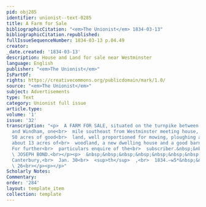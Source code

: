 ```yaml
---
pid: obj285
identifier: unionist--text-0285
title: A Farm for Sale
bibliographicCitation: "<em>The Unionist</em> 1834-03-13"
bibliographicCitation.republished: 
fullIssueSequenceNumber: 1834-03-13 p.04.49
creator: 
_date.created: '1834-03-13'
description: House and Land for sale near Westminster
language: English
publisher: "<em>The Unionist</em>"
IsPartOf: 
rights: https://creativecommons.org/publicdomain/mark/1.0/
source: "<em>The Unionist</em>"
subject: Advertisements
type: Text
category: Unionist full issue
article.type: 
volume: '1'
issue: '32'
transcription: "<p>  A FARM FOR SALE, situated on the turnpike between Plainfield
  and Windham, one<br>  mile southeast from Westminster meeting house, containing
  50 acres of good<br>  land, well proportioned for mowing, ploughing and pasturing,
  about 13 acres of<br>  woodland, a new dwelling house and a good barn standing thereon.
  For further<br>  particulars enquire of the<br>  subscriber.&nbsp;&nbsp;&nbsp;&nbsp;&nbsp;&nbsp;&nbsp;&nbsp;&nbsp;&nbsp;&nbsp;&nbsp;&nbsp;&nbsp;&nbsp;&nbsp;&nbsp;&nbsp;&nbsp;&nbsp;&nbsp;&nbsp;&nbsp;&nbsp;&nbsp;&nbsp;<br>
  \ JOSEPH BOND.<br></p><p>  &nbsp;&nbsp;&nbsp;&nbsp;&nbsp;&nbsp;&nbsp;&nbsp;&nbsp;&nbsp;&nbsp;
  Canterbury,<br>  Jan. 30<br>  <sup>th</sup>  ,<br>  1834.—w5*&nbsp;&nbsp;&nbsp;&nbsp;&nbsp;&nbsp;&nbsp;&nbsp;&nbsp;&nbsp;&nbsp;&nbsp;&nbsp;&nbsp;&nbsp;&nbsp;&nbsp;&nbsp;&nbsp;&nbsp;&nbsp;&nbsp;&nbsp;&nbsp;&nbsp;&nbsp;&nbsp;&nbsp;&nbsp;&nbsp;&nbsp;&nbsp;&nbsp;&nbsp;&nbsp;&nbsp;&nbsp;&nbsp;&nbsp;&nbsp;<br>
  \ 26<br></p><p></p>"
Scholarly Notes: 
Commentary: 
order: '284'
layout: template_item
collection: template
---
```

